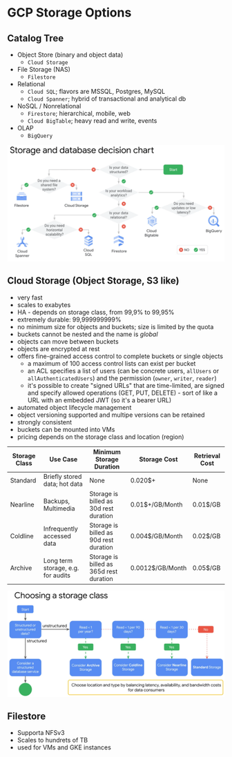 # GCP Storage Options

## Catalog Tree

* Object Store (binary and object data)
  * `Cloud Storage`
* File Storage (NAS)
  * `Filestore`
* Relational
  * `Cloud SQL`; flavors are MSSQL, Postgres, MySQL
  * `Cloud Spanner`; hybrid of transactional and analytical db
* NoSQL / Nonrelational
  * `Firestore`; hierarchical, mobile, web
  * `Cloud BigTable`; heavy read and write, events
* OLAP
  * `BigQuery`

![Decision Tree](./gcp-storage-decision-tree.png)

## Cloud Storage (Object Storage, S3 like)

* very fast
* scales to exabytes
* HA - depends on storage class, from 99,9% to 99,95%
* extremely durable: 99,999999999%
* no minimum size for objects and buckets; size is limited by the quota
* buckets cannot be nested and the name is _global_
* objects can move between buckets
* objects are encrypted at rest
* offers fine-grained access control to complete buckets or single objects
  * a maximum of 100 access control lists can exist per bucket
  * an ACL specifies a list of users (can be concrete users, `allUsers` or `allAuthenticatedUsers`) and the permission (`owner`, `writer`, `reader`)
  * it's possible to create "signed URLs" that are time-limited, are signed and specify allowed operations (GET, PUT, DELETE) - sort of like a URL with an embedded JWT (so it's a bearer URL)
* automated object lifecycle management
* object versioning supported and multipe versions can be retained
* strongly consistent
* buckets can be mounted into VMs
* pricing depends on the storage class and location (region)

| Storage Class | Use Case | Minimum Storage Duration | Storage Cost | Retrieval Cost |
|---	|---	|---	|---	|---	|
| Standard  | Briefly stored data; hot data | None | 0.020$+ | None |
| Nearline  | Backups, Multimedia | Storage is billed as 30d rest duration | 0.01$+/GB/Month | 0.01$/GB |
| Coldline  | Infrequently accessed data | Storage is billed as 90d rest duration | 0.004$/GB/Month | 0.02$/GB |
| Archive   | Long term storage, e.g. for audits | Storage is billed as 365d rest duration | 0.0012$/GB/Month | 0.05$/GB |

![gcp-cloud-store-select-storage-class](./gcp-cloud-storage-select-storage-class.png)

## Filestore

* Supporta NFSv3
* Scales to hundrets of TB
* used for VMs and GKE instances
